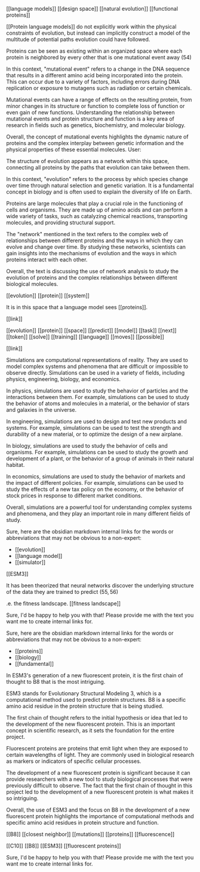  [[language models]] [[design space]] [[natural evolution]] [[functional proteins]]

 [[Protein language models]] do not explicitly work within the physical constraints of evolution, but instead can implicitly construct a model of the multitude of potential paths evolution could have followed.

 Proteins can be seen as existing within an organized space where each protein is neighbored by every other that is one mutational event away (54)

In this context, "mutational event" refers to a change in the DNA sequence that results in a different amino acid being incorporated into the protein. This can occur due to a variety of factors, including errors during DNA replication or exposure to mutagens such as radiation or certain chemicals.

Mutational events can have a range of effects on the resulting protein, from minor changes in its structure or function to complete loss of function or even gain of new functions. Understanding the relationship between mutational events and protein structure and function is a key area of research in fields such as genetics, biochemistry, and molecular biology.

Overall, the concept of mutational events highlights the dynamic nature of proteins and the complex interplay between genetic information and the physical properties of these essential molecules.
User:

 The structure of evolution appears as a network within this space, connecting all proteins by the paths that evolution can take between them.

In this context, "evolution" refers to the process by which species change over time through natural selection and genetic variation. It is a fundamental concept in biology and is often used to explain the diversity of life on Earth.

Proteins are large molecules that play a crucial role in the functioning of cells and organisms. They are made up of amino acids and can perform a wide variety of tasks, such as catalyzing chemical reactions, transporting molecules, and providing structural support.

The "network" mentioned in the text refers to the complex web of relationships between different proteins and the ways in which they can evolve and change over time. By studying these networks, scientists can gain insights into the mechanisms of evolution and the ways in which proteins interact with each other.

Overall, the text is discussing the use of network analysis to study the evolution of proteins and the complex relationships between different biological molecules.

 [[evolution]] [[protein]] [[system]]

 It is in this space that a language model sees [[proteins]].

 [[link]]

 [[evolution]] [[protein]] [[space]] [[predict]] [[model]] [[task]] [[next]] [[token]] [[solve]] [[training]] [[language]] [[moves]] [[possible]]

 [[link]]

 Simulations are computational representations of reality. They are used to model complex systems and phenomena that are difficult or impossible to observe directly. Simulations can be used in a variety of fields, including physics, engineering, biology, and economics.

In physics, simulations are used to study the behavior of particles and the interactions between them. For example, simulations can be used to study the behavior of atoms and molecules in a material, or the behavior of stars and galaxies in the universe.

In engineering, simulations are used to design and test new products and systems. For example, simulations can be used to test the strength and durability of a new material, or to optimize the design of a new airplane.

In biology, simulations are used to study the behavior of cells and organisms. For example, simulations can be used to study the growth and development of a plant, or the behavior of a group of animals in their natural habitat.

In economics, simulations are used to study the behavior of markets and the impact of different policies. For example, simulations can be used to study the effects of a new tax policy on the economy, or the behavior of stock prices in response to different market conditions.

Overall, simulations are a powerful tool for understanding complex systems and phenomena, and they play an important role in many different fields of study.

 Sure, here are the obsidian markdown internal links for the words or abbreviations that may not be obvious to a non-expert:

- [[evolution]]
- [[language model]]
- [[simulator]]

 [[ESM3]]

 It has been theorized that neural networks discover the underlying structure of the data they are trained to predict $(55,56)$

 .e. the fitness landscape. [[fitness landscape]]

 Sure, I'd be happy to help you with that! Please provide me with the text you want me to create internal links for.

 Sure, here are the obsidian markdown internal links for the words or abbreviations that may not be obvious to a non-expert:

- [[proteins]]
- [[biology]]
- [[fundamental]]

 In ESM3's generation of a new fluorescent protein, it is the first chain of thought to B8 that is the most intriguing.

ESM3 stands for Evolutionary Structural Modeling 3, which is a computational method used to predict protein structures. B8 is a specific amino acid residue in the protein structure that is being studied.

The first chain of thought refers to the initial hypothesis or idea that led to the development of the new fluorescent protein. This is an important concept in scientific research, as it sets the foundation for the entire project.

Fluorescent proteins are proteins that emit light when they are exposed to certain wavelengths of light. They are commonly used in biological research as markers or indicators of specific cellular processes.

The development of a new fluorescent protein is significant because it can provide researchers with a new tool to study biological processes that were previously difficult to observe. The fact that the first chain of thought in this project led to the development of a new fluorescent protein is what makes it so intriguing.

Overall, the use of ESM3 and the focus on B8 in the development of a new fluorescent protein highlights the importance of computational methods and specific amino acid residues in protein structure and function.

 [[B8]] [[closest neighbor]] [[mutations]] [[proteins]] [[fluorescence]]

 [[$\mathrm{C} 10$]] [[B8]] [[ESM3]] [[fluorescent proteins]]

 Sure, I'd be happy to help you with that! Please provide me with the text you want me to create internal links for.

